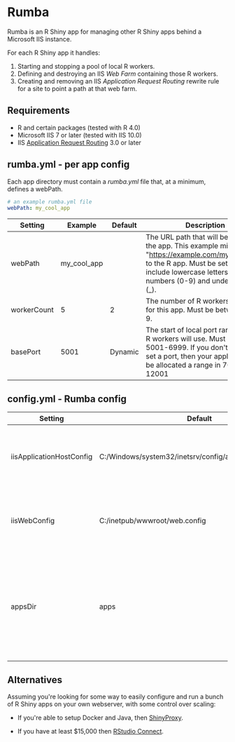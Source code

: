 # Rumba

Rumba is an R Shiny app for managing other R Shiny apps behind a Microsoft IIS instance. 

For each R Shiny app it handles:

1) Starting and stopping a pool of local R workers.
2) Defining and destroying an IIS *Web Farm* containing those R workers.
3) Creating and removing an IIS *Application Request Routing* rewrite rule for a site to point a path at that web farm.

## Requirements

- R and certain packages (tested with R 4.0)
- Microsoft IIS 7 or later (tested with IIS 10.0)
- IIS [Application Request Routing](https://www.iis.net/downloads/microsoft/application-request-routing) 3.0 or later

## rumba.yml - per app config

Each app directory must contain a *rumba.yml* file that, at a minimum, defines a webPath.

```yaml
# an example rumba.yml file
webPath: my_cool_app

```

| Setting     | Example     | Default | Description                                                                                                                                                                                                       |
|-------------|-------------|---------|-------------------------------------------------------------------------------------------------------------------------------------------------------------------------------------------------------------------|
| webPath     | my_cool_app |         | The URL path that will be used for the app. This example might route "https://example.com/my_cool_app" to the R app. Must be set. Can only include lowercase letters (a-z), numbers (0-9) and underscores (\_). |
| workerCount | 5           | 2       | The number of R workers to start for this app. Must be between 1 and 9.                                                                                                                                           |
| basePort    | 5001        | Dynamic | The start of local port range that the R workers will use. Must be in 5001-6999. If you don't explicitly set a port, then your application will be allocated a range in 7001-12001                                                  |


## config.yml - Rumba config

| Setting                  | Default                                                   | Description                                                                                                          |
|--------------------------|-----------------------------------------------------------|----------------------------------------------------------------------------------------------------------------------|
| iisApplicationHostConfig | C:/Windows/system32/inetsrv/config/applicationHost.config | The IIS configuration file that Rumba will try to define Web Farms in.                                               |
| iisWebConfig             | C:/inetpub/wwwroot/web.config                             | The IIS site configuration file that Rumba will try to define ARR rewrite rules in.                                  |
| appsDir                  | apps                                                      | Where Rumba will look for app directories. Each app directory must contain a valid rumba.yml file, as described above. |


## Alternatives

Assuming you're looking for some way to easily configure and run a bunch of R Shiny apps on your own webserver, with some control over scaling:

- If you're able to setup Docker and Java, then [ShinyProxy](https://www.shinyproxy.io/).

- If you have at least $15,000 then [RStudio Connect](https://rstudio.com/pricing/#connect).

